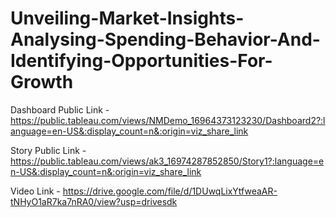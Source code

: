 # Unveiling-Market-Insights-Analysing-Spending-Behavior-And-Identifying-Opportunities-For-Growth

Dashboard Public Link - https://public.tableau.com/views/NMDemo_16964373123230/Dashboard2?:language=en-US&:display_count=n&:origin=viz_share_link

Story Public Link - https://public.tableau.com/views/ak3_16974287852850/Story1?:language=en-US&:display_count=n&:origin=viz_share_link

Video Link - https://drive.google.com/file/d/1DUwqLixYtfweaAR-tNHyO1aR7ka7nRA0/view?usp=drivesdk
